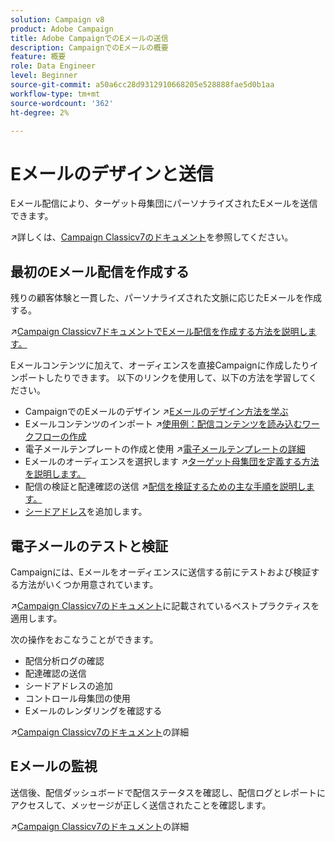 ```yaml
---
solution: Campaign v8
product: Adobe Campaign
title: Adobe CampaignでのEメールの送信
description: CampaignでのEメールの概要
feature: 概要
role: Data Engineer
level: Beginner
source-git-commit: a50a6cc28d9312910668205e528888fae5d0b1aa
workflow-type: tm+mt
source-wordcount: '362'
ht-degree: 2%

---
```


# Eメールのデザインと送信

Eメール配信により、ターゲット母集団にパーソナライズされたEメールを送信できます。

:arrow_upper_right:詳しくは、[Campaign Classicv7のドキュメント](https://experienceleague.adobe.com/docs/campaign-classic/using/sending-messages/sending-emails/about-email-channel.html)を参照してください。

## 最初のEメール配信を作成する

残りの顧客体験と一貫した、パーソナライズされた文脈に応じたEメールを作成する。

:arrow_upper_right:[Campaign Classicv7ドキュメントでEメール配信を作成する方法を説明します。](https://experienceleague.adobe.com/docs/campaign-classic/using/designing-content/editing-html-content/use-case--creating-an-email-delivery.html)

Eメールコンテンツに加えて、オーディエンスを直接Campaignに作成したりインポートしたりできます。 以下のリンクを使用して、以下の方法を学習してください。

* CampaignでのEメールのデザイン
:arrow_upper_right:[Eメールのデザイン方法を学ぶ](https://experienceleague.adobe.com/docs/campaign-classic/using/sending-messages/sending-emails/defining-the-email-content.html)
* Eメールコンテンツのインポート
:arrow_upper_right:[使用例：配信コンテンツを読み込むワークフローの作成](https://experienceleague.adobe.com/docs/campaign-classic/using/automating-with-workflows/use-cases/deliveries/loading-delivery-content.html)
* 電子メールテンプレートの作成と使用
:arrow_upper_right:[電子メールテンプレートの詳細](https://experienceleague.adobe.com/docs/campaign-classic/using/sending-messages/using-delivery-templates/about-templates.html)
* Eメールのオーディエンスを選択します
:arrow_upper_right:[ターゲット母集団を定義する方法を説明します。](https://experienceleague.adobe.com/docs/campaign-classic/using/sending-messages/key-steps-when-creating-a-delivery/steps-defining-the-target-population.html)
* 配信の検証と配達確認の送信
:arrow_upper_right:[配信を検証するための主な手順を説明します。](https://experienceleague.adobe.com/docs/campaign-classic/using/sending-messages/key-steps-when-creating-a-delivery/steps-validating-the-delivery.html)
* [シードアドレス](https://experienceleague.adobe.com/docs/campaign-classic/using/sending-messages/using-seed-addresses/about-seed-addresses.html)を追加します。

## 電子メールのテストと検証

Campaignには、Eメールをオーディエンスに送信する前にテストおよび検証する方法がいくつか用意されています。

:arrow_upper_right:[Campaign Classicv7のドキュメント](https://experienceleague.adobe.com/docs/campaign-classic/using/sending-messages/key-steps-when-creating-a-delivery/delivery-bestpractices/check-before-sending.html)に記載されているベストプラクティスを適用します。

次の操作をおこなうことができます。

* 配信分析ログの確認
* 配達確認の送信
* シードアドレスの追加
* コントロール母集団の使用
* Eメールのレンダリングを確認する

:arrow_upper_right:[Campaign Classicv7のドキュメント](https://experienceleague.adobe.com/docs/campaign-classic/using/sending-messages/key-steps-when-creating-a-delivery/steps-validating-the-delivery.html)の詳細

## Eメールの監視

送信後、配信ダッシュボードで配信ステータスを確認し、配信ログとレポートにアクセスして、メッセージが正しく送信されたことを確認します。

:arrow_upper_right:[Campaign Classicv7のドキュメント](https://experienceleague.adobe.com/docs/campaign-classic/using/sending-messages/key-steps-when-creating-a-delivery/delivery-bestpractices/track-and-monitor.html)の詳細

